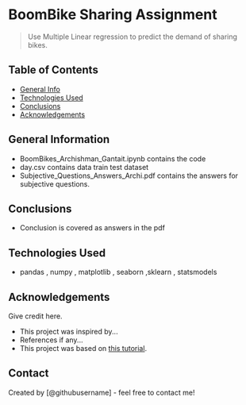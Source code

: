 # BoomBike Sharing Assignment
> Use Multiple Linear regression to predict the demand of sharing bikes. 


## Table of Contents
* [General Info](#general-information)
* [Technologies Used](#technologies-used)
* [Conclusions](#conclusions)
* [Acknowledgements](#acknowledgements)

<!-- You can include any other section that is pertinent to your problem -->

## General Information
- BoomBikes_Archishman_Gantait.ipynb contains the code
- day.csv contains data train test dataset
- Subjective_Questions_Answers_Archi.pdf contains the answers for subjective questions.

<!-- You don't have to answer all the questions - just the ones relevant to your project. -->

## Conclusions
- Conclusion is covered as answers in the pdf 

<!-- You don't have to answer all the questions - just the ones relevant to your project. -->


## Technologies Used
- pandas , numpy , matplotlib , seaborn ,sklearn , statsmodels


<!-- As the libraries versions keep on changing, it is recommended to mention the version of library used in this project -->

## Acknowledgements
Give credit here.
- This project was inspired by...
- References if any...
- This project was based on [this tutorial](https://www.example.com).


## Contact
Created by [@githubusername] - feel free to contact me!


<!-- Optional -->
<!-- ## License -->
<!-- This project is open source and available under the [... License](). -->

<!-- You don't have to include all sections - just the one's relevant to your project -->

